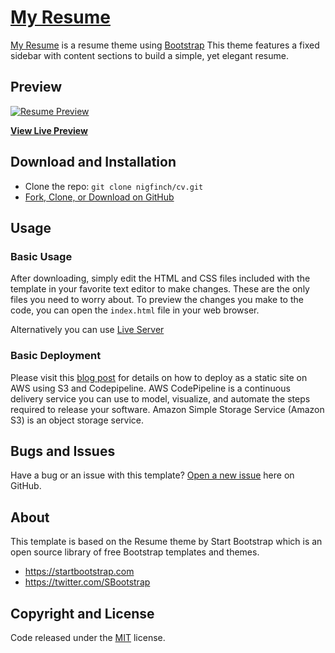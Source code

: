 # [My Resume](http://cv.techmill.io/)

[My Resume](http://cv.techmill.io/) is a resume theme using [Bootstrap](http://getbootstrap.com/)
This theme features a fixed sidebar with content sections to build a simple, yet elegant resume.


## Preview

[![Resume Preview](https://s3-eu-west-1.amazonaws.com/cv.techmill.io/img/screenshot_iPad.png)](https://s3-eu-west-1.amazonaws.com/cv.techmill.io/img/screenshot_iPad.png)



**[View Live Preview](http://cv.techmill.io/)**



## Download and Installation


* Clone the repo: `git clone nigfinch/cv.git`
* [Fork, Clone, or Download on GitHub](https://github.com/nigfinch/cv.git)

## Usage



### Basic Usage

After downloading, simply edit the HTML and CSS files included with the template in your favorite text editor to make changes. 
These are the only files you need to worry about.  To preview the changes you make to the code, you can open the `index.html` file in your web browser.

Alternatively you can use [Live Server](https://github.com/tapio/live-server) 


### Basic Deployment

Please visit this [blog post](http://blog.techmill.io/simple-static-website-your-cv/) for details on how to deploy as a static site on AWS using S3 and Codepipeline.
AWS CodePipeline is a continuous delivery service you can use to model, visualize, and automate the steps required to release your software.
Amazon Simple Storage Service (Amazon S3) is an object storage service.

## Bugs and Issues

Have a bug or an issue with this template? [Open a new issue](https://github.com/nigfinch/cv/issues) here on GitHub.


## About

This template is based on the Resume theme by Start Bootstrap which is an open source library of free Bootstrap templates and themes. 

* https://startbootstrap.com
* https://twitter.com/SBootstrap




## Copyright and License

Code released under the [MIT](https://github.com/nigfinch/cv/blob/master/LICENSE) license.


